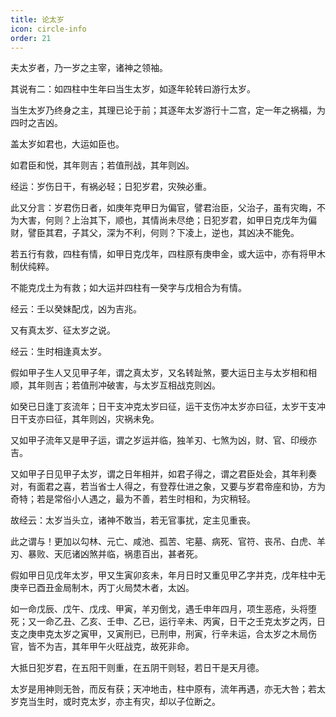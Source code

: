 ```yaml
---
title: 论太岁
icon: circle-info
order: 21
---
```


夫太岁者，乃一岁之主宰，诸神之领袖。

其说有二：如四柱中生年曰当生太岁，如逐年轮转曰游行太岁。

当生太岁乃终身之主，其理已论于前；其逐年太岁游行十二宫，定一年之祸福，为四时之吉凶。

盖太岁如君也，大运如臣也。

如君臣和悦，其年则吉；若值刑战，其年则凶。

经运：岁伤日干，有祸必轻；日犯岁君，灾殃必重。

此又分言：岁君伤日者，如庚年克甲日为偏官，譬君治臣，父治子，虽有灾晦，不为大害，何则？上治其下，顺也，其情尚未尽绝；日犯岁君，如甲日克戊年为偏财，譬臣其君，子其父，深为不利，何则？下凌上，逆也，其凶决不能免。

若五行有救，四柱有情，如甲日克戊年，四柱原有庚申金，或大运中，亦有将甲木制伏纯粹。

不能克戊土为有救；如大运并四柱有一癸字与戊相合为有情。

经云：壬以癸妹配戊，凶为吉兆。

又有真太岁、征太岁之说。

经云：生时相逢真太岁。

假如甲子生人又见甲子年，谓之真太岁，又名转趾煞，要大运日主与太岁相和相顺，其年则吉；若值刑冲破害，与太岁互相战克则凶。

如癸已日逢丁亥流年；日干支冲克太岁曰征，运干支伤冲太岁亦曰征，太岁干支冲日干支亦曰征，其年则凶，灾祸未免。

又如甲子流年又是甲子运，谓之岁运并临，独羊刃、七煞为凶，财、官、印绶亦吉。

又如甲子日见甲子太岁，谓之日年相并，如君子得之，谓之君臣处会，其年利奏对，有面君之喜，若当省士人得之，有登荐仕进之象，又要与岁君帝座和协，方为奇特；若是常俗小人遇之，最为不善，若生时相和，为灾稍轻。

故经云：太岁当头立，诸神不敢当，若无官事扰，定主见重丧。

此之谓与！更加以勾林、元亡、咸池、孤苦、宅墓、病死、官符、丧吊、白虎、羊刃、暴败、天厄诸凶煞并临，祸患百出，甚者死。

假如甲日见戊年太岁，甲又生寅卯亥未，年月日时又重见甲乙字并克，戊年柱中无庚辛已酉丑金局制木，丙丁火局焚木者，太凶。

如一命戊辰、戊午、戊戌、甲寅，羊刃倒戈，遇壬申年四月，项生恶疮，头将堕死；又一命乙丑、乙亥、壬申、乙已，运行辛未、丙寅，日干之壬克太岁之丙，日支之庚申克太岁之寅甲，又寅刑已，已刑申，刑寅，行辛未运，合太岁之木局伤官，皆不为吉，其年甲午火旺战克，故死非命。

大抵日犯岁君，在五阳干则重，在五阴干则轻，若日干是天月德。

太岁是用神则无咎，而反有获；天冲地击，柱中原有，流年再遇，亦无大咎；若太岁克当生时，或时克太岁，亦主有灾，却以子位断之。

